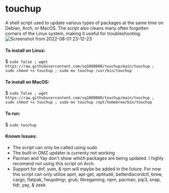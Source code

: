# touchup

A shell script used to update various types of packages at the same time on Debian, Arch, or MacOS. The script also cleans many often forgotten corners of the Linux system, making it useful for troubleshooting.
![Screenshot from 2022-08-01 23-12-23](https://user-images.githubusercontent.com/39637438/182283968-8d184755-06f3-4834-aa81-e04ef9dd07f8.png)
#### To install on Linux:

$ ```sudo false ; wget https://raw.githubusercontent.com/sq1000000/touchup/main/touchup ; sudo chmod +x touchup ; sudo mv touchup /usr/bin/touchup```

#### To install on MacOS:

$ ```sudo false ; wget https://raw.githubusercontent.com/sq1000000/touchup/main/touchup ; sudo chmod +x touchup ; sudo mv touchup /opt/homebrew/bin/touchup```

#### To run:

$ ```sudo touchup```

#### Known Issues:
- The script can only be called using sudo
- The built-in OMZ updater is currenty not working
- Pacman and Yay don't show which packages are being updated. I highly recomend not using this script on Arch.
- Support for dnf, yum, & rpm will maybe be added in the future. For now this script can only utilize apm, apt-get, aptitude, betterdiscordctl, brew, cargo, flatpak, fwupdmgr, grub, libregaming, npm, pacman, pip3, snap, tldr, yay, & zeek
